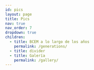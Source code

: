 ```yaml
---
id: pics
layout: page
title: Pics
nav: true
nav_order: 7
dropdown: true
children:
  - title: BCEM a lo largo de los años
    permalink: /generations/
  - title: divider
  - title: Galería
    permalink: /gallery/
---
```

